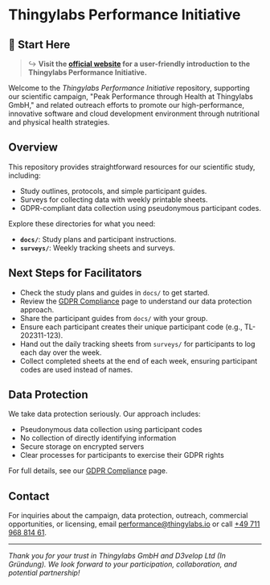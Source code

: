 # Thingylabs Performance Initiative

## 🚀 **Start Here**  
> ↪ **Visit the [official website](https://thingylabs.github.io/thingylabs-performance-initiative/) for a user-friendly introduction to the Thingylabs Performance Initiative.**  

Welcome to the *Thingylabs Performance Initiative* repository, supporting our scientific campaign, "Peak Performance through Health at Thingylabs GmbH," and related outreach efforts to promote our high-performance, innovative software and cloud development environment through nutritional and physical health strategies.

## Overview

This repository provides straightforward resources for our scientific study, including:

- Study outlines, protocols, and simple participant guides.
- Surveys for collecting data with weekly printable sheets.
- GDPR-compliant data collection using pseudonymous participant codes.

Explore these directories for what you need:

- **`docs/`**: Study plans and participant instructions.
- **`surveys/`**: Weekly tracking sheets and surveys.

## Next Steps for Facilitators

- Check the study plans and guides in `docs/` to get started.
- Review the [GDPR Compliance](https://thingylabs.github.io/thingylabs-performance-initiative/gdpr-compliance) page to understand our data protection approach.
- Share the participant guides from `docs/` with your group.
- Ensure each participant creates their unique participant code (e.g., TL-202311-123).
- Hand out the daily tracking sheets from `surveys/` for participants to log each day over the week.
- Collect completed sheets at the end of each week, ensuring participant codes are used instead of names.

## Data Protection

We take data protection seriously. Our approach includes:
- Pseudonymous data collection using participant codes
- No collection of directly identifying information
- Secure storage on encrypted servers
- Clear processes for participants to exercise their GDPR rights

For full details, see our [GDPR Compliance](https://thingylabs.github.io/thingylabs-performance-initiative/gdpr-compliance) page.

## Contact
For inquiries about the campaign, data protection, outreach, commercial opportunities, or licensing, email [performance@thingylabs.io](mailto:performance@thingylabs.io) or call [+49 711 968 814 61](tel:+4971196881461).

---

*Thank you for your trust in Thingylabs GmbH and D3velop Ltd (In Gründung). We look forward to your participation, collaboration, and potential partnership!*
